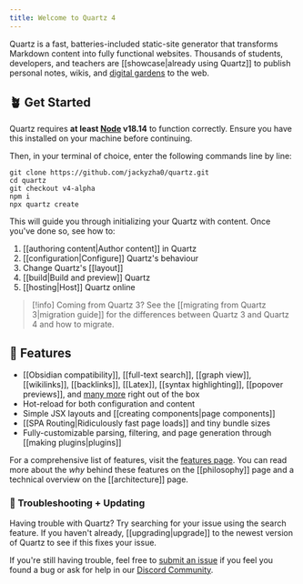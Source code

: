 ```yaml
---
title: Welcome to Quartz 4
---
```


Quartz is a fast, batteries-included static-site generator that transforms Markdown content into fully functional websites. Thousands of students, developers, and teachers are [[showcase|already using Quartz]] to publish personal notes, wikis, and [digital gardens](https://jzhao.xyz/posts/networked-thought/) to the web.

## 🪴 Get Started

Quartz requires **at least [Node](https://nodejs.org/) v18.14** to function correctly. Ensure you have this installed on your machine before continuing.

Then, in your terminal of choice, enter the following commands line by line:

```shell
git clone https://github.com/jackyzha0/quartz.git
cd quartz
git checkout v4-alpha
npm i
npx quartz create
```

This will guide you through initializing your Quartz with content. Once you've done so, see how to:

1. [[authoring content|Author content]] in Quartz
2. [[configuration|Configure]] Quartz's behaviour
3. Change Quartz's [[layout]]
4. [[build|Build and preview]] Quartz
5. [[hosting|Host]] Quartz online

> [!info]
> Coming from Quartz 3? See the [[migrating from Quartz 3|migration guide]] for the differences between Quartz 3 and Quartz 4 and how to migrate.

## 🔧 Features

- [[Obsidian compatibility]], [[full-text search]], [[graph view]], [[wikilinks]], [[backlinks]], [[Latex]], [[syntax highlighting]], [[popover previews]], and [many more](./features) right out of the box
- Hot-reload for both configuration and content
- Simple JSX layouts and [[creating components|page components]]
- [[SPA Routing|Ridiculously fast page loads]] and tiny bundle sizes
- Fully-customizable parsing, filtering, and page generation through [[making plugins|plugins]]

For a comprehensive list of features, visit the [features page](/features). You can read more about the _why_ behind these features on the [[philosophy]] page and a technical overview on the [[architecture]] page.

### 🚧 Troubleshooting + Updating

Having trouble with Quartz? Try searching for your issue using the search feature. If you haven't already, [[upgrading|upgrade]] to the newest version of Quartz to see if this fixes your issue.

If you're still having trouble, feel free to [submit an issue](https://github.com/jackyzha0/quartz/issues) if you feel you found a bug or ask for help in our [Discord Community](https://discord.gg/cRFFHYye7t).
